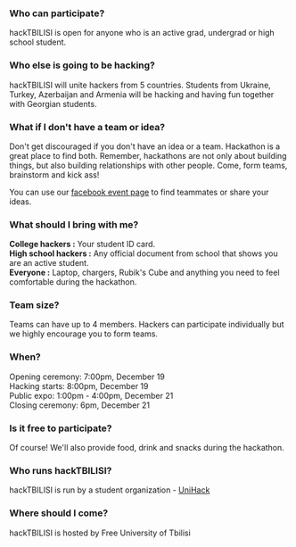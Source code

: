 ### Who can participate?
hackTBILISI is open for anyone who is an active grad, undergrad or high school student.

### Who else is going to be hacking?
hackTBILISI will unite hackers from 5 countries. Students from Ukraine, Turkey, Azerbaijan and Armenia will be hacking and having fun together with Georgian students. 

### What if I don't have a team or idea? 
Don't get discouraged if you don't have an idea or a team. Hackathon is a great place to find both. Remember, hackathons are not only about building things, but also building relationships with other people. Come, form teams, brainstorm and kick ass! <br>

You can use our [facebook event page](http://goo.gl/3YH8Kx) to find teammates or share your ideas.



### What should I bring with me? 
**College hackers :** Your student ID card.<br>
**High school hackers :** Any official document from school that shows you are an active student. <br>
**Everyone :** Laptop, chargers, Rubik's Cube and anything you need to feel comfortable during the hackathon. 




### Team size?
Teams can have up to 4 members. Hackers can participate individually but we highly encourage you to form teams. 


### When?
Opening ceremony:  7:00pm, December 19 <br>
Hacking starts: 8:00pm, December 19 <br>
Public expo: 1:00pm - 4:00pm, December 21 <br>
Closing ceremony: 6pm, December 21



### Is it free to participate?
Of course! We'll also provide food, drink and snacks during the hackathon.


### Who runs hackTBILISI?
hackTBILISI is run by a student organization - [UniHack](http://unihack.io)

### Where should I come?
hackTBILISI is hosted by Free University of Tbilisi

